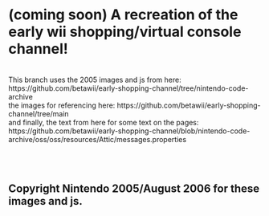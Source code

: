 # (coming soon) A recreation of the early wii shopping/virtual console channel!
<br>
This branch uses the 2005 images and js from here: https://github.com/betawii/early-shopping-channel/tree/nintendo-code-archive <br>  the images for referencing here: https://github.com/betawii/early-shopping-channel/tree/main <br> and finally, the text from here for some text on the pages: https://github.com/betawii/early-shopping-channel/blob/nintendo-code-archive/oss/oss/resources/Attic/messages.properties

<br><br>
<h2>Copyright Nintendo 2005/August 2006 for these images and js.</h2>
